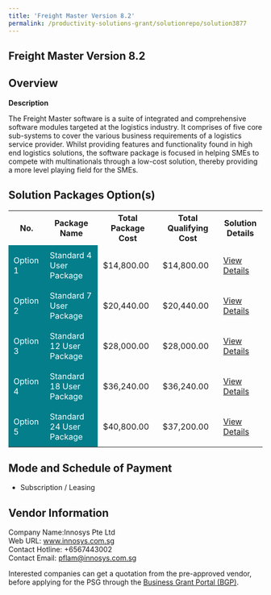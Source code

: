 ```yaml
---
title: 'Freight Master Version 8.2'
permalink: /productivity-solutions-grant/solutionrepo/solution3877
---
```


## Freight Master Version 8.2

## Overview

**Description**

The Freight Master software is a suite of integrated and comprehensive software modules targeted at the logistics industry. It comprises of five core sub-systems to cover the various business requirements of a logistics service provider. Whilst providing features and functionality found in high end logistics solutions, the software package is focused in helping SMEs to compete with multinationals through a low-cost solution, thereby providing a more level playing field for the SMEs.

## Solution Packages Option(s)

<table>
<tr>
<th><b>No.</b></th>
<th><b>Package Name</b></th>
<th><b>Total Package Cost</b></th>
<th><b>Total Qualifying Cost</b></th>
<th><b>Solution Details</b></th>
</tr>
<tr>
<td style='padding: 10px; background-color: #037E8A; color: #FFFFFF;'>Option 1</td>
<td style='padding: 10px; background-color: #037E8A; color: #FFFFFF;'>Standard 4 User Package</td>
<td style='padding: 10px;'>$14,800.00</td>
<td style='padding: 10px;'>$14,800.00</td>
<td style='padding: 10px;'><a href='/images/psg/Innosys_Desensitised_Annex_3_Part_1.pdf' target='_blank'>View Details</a></td>
</tr>
<tr>
<td style='padding: 10px; background-color: #037E8A; color: #FFFFFF;'>Option 2</td>
<td style='padding: 10px; background-color: #037E8A; color: #FFFFFF;'>Standard 7 User Package</td>
<td style='padding: 10px;'>$20,440.00</td>
<td style='padding: 10px;'>$20,440.00</td>
<td style='padding: 10px;'><a href='/images/psg/Innosys_Desensitised_Annex_3_Part_2.pdf' target='_blank'>View Details</a></td>
</tr>
<tr>
<td style='padding: 10px; background-color: #037E8A; color: #FFFFFF;'>Option 3</td>
<td style='padding: 10px; background-color: #037E8A; color: #FFFFFF;'>Standard 12 User Package</td>
<td style='padding: 10px;'>$28,000.00</td>
<td style='padding: 10px;'>$28,000.00</td>
<td style='padding: 10px;'><a href='/images/psg/Innosys_Desensitised_Annex_3_Part_3.pdf' target='_blank'>View Details</a></td>
</tr>
<tr>
<td style='padding: 10px; background-color: #037E8A; color: #FFFFFF;'>Option 4</td>
<td style='padding: 10px; background-color: #037E8A; color: #FFFFFF;'>Standard 18 User Package</td>
<td style='padding: 10px;'>$36,240.00</td>
<td style='padding: 10px;'>$36,240.00</td>
<td style='padding: 10px;'><a href='/images/psg/Innosys_Desensitised_Annex_3_Part_4.pdf' target='_blank'>View Details</a></td>
</tr>
<tr>
<td style='padding: 10px; background-color: #037E8A; color: #FFFFFF;'>Option 5</td>
<td style='padding: 10px; background-color: #037E8A; color: #FFFFFF;'>Standard 24 User Package</td>
<td style='padding: 10px;'>$40,800.00</td>
<td style='padding: 10px;'>$37,200.00</td>
<td style='padding: 10px;'><a href='/images/psg/Innosys_Desensitised_Annex_3_Part_5.pdf' target='_blank'>View Details</a></td>
</tr>
</table>

## Mode and Schedule of Payment

 - Subscription / Leasing

## Vendor Information

 Company Name:Innosys Pte Ltd<br>Web URL: www.innosys.com.sg <br>Contact Hotline: +6567443002 <br>Contact Email: pflam@innosys.com.sg <br>

Interested companies can get a quotation from the pre-approved vendor, before applying for the PSG through the <a href='https://www.businessgrants.gov.sg/' target='_blank' rel='noopener'>Business Grant Portal (BGP)</a>.

<script src="/jquery/resize-tables.js"></script>
